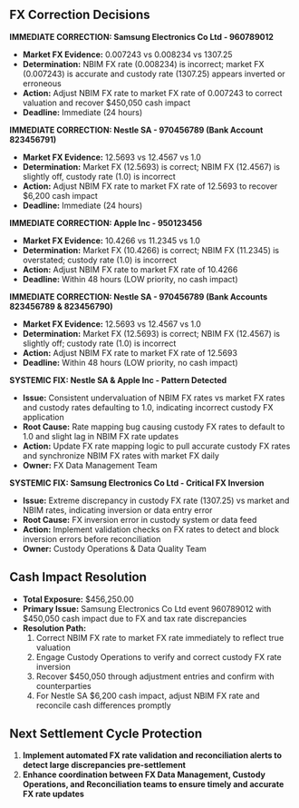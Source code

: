 ## FX Correction Decisions

**IMMEDIATE CORRECTION: Samsung Electronics Co Ltd - 960789012**  
- **Market FX Evidence:** 0.007243 vs 0.008234 vs 1307.25  
- **Determination:** NBIM FX rate (0.008234) is incorrect; market FX (0.007243) is accurate and custody rate (1307.25) appears inverted or erroneous  
- **Action:** Adjust NBIM FX rate to market FX rate of 0.007243 to correct valuation and recover $450,050 cash impact  
- **Deadline:** Immediate (24 hours)

**IMMEDIATE CORRECTION: Nestle SA - 970456789 (Bank Account 823456791)**  
- **Market FX Evidence:** 12.5693 vs 12.4567 vs 1.0  
- **Determination:** Market FX (12.5693) is correct; NBIM FX (12.4567) is slightly off, custody rate (1.0) is incorrect  
- **Action:** Adjust NBIM FX rate to market FX rate of 12.5693 to recover $6,200 cash impact  
- **Deadline:** Immediate (24 hours)

**IMMEDIATE CORRECTION: Apple Inc - 950123456**  
- **Market FX Evidence:** 10.4266 vs 11.2345 vs 1.0  
- **Determination:** Market FX (10.4266) is correct; NBIM FX (11.2345) is overstated; custody rate (1.0) is incorrect  
- **Action:** Adjust NBIM FX rate to market FX rate of 10.4266  
- **Deadline:** Within 48 hours (LOW priority, no cash impact)

**IMMEDIATE CORRECTION: Nestle SA - 970456789 (Bank Accounts 823456789 & 823456790)**  
- **Market FX Evidence:** 12.5693 vs 12.4567 vs 1.0  
- **Determination:** Market FX (12.5693) is correct; NBIM FX (12.4567) is slightly off; custody rate (1.0) is incorrect  
- **Action:** Adjust NBIM FX rate to market FX rate of 12.5693  
- **Deadline:** Within 48 hours (LOW priority, no cash impact)

**SYSTEMIC FIX: Nestle SA & Apple Inc - Pattern Detected**  
- **Issue:** Consistent undervaluation of NBIM FX rates vs market FX rates and custody rates defaulting to 1.0, indicating incorrect custody FX application  
- **Root Cause:** Rate mapping bug causing custody FX rates to default to 1.0 and slight lag in NBIM FX rate updates  
- **Action:** Update FX rate mapping logic to pull accurate custody FX rates and synchronize NBIM FX rates with market FX daily  
- **Owner:** FX Data Management Team

**SYSTEMIC FIX: Samsung Electronics Co Ltd - Critical FX Inversion**  
- **Issue:** Extreme discrepancy in custody FX rate (1307.25) vs market and NBIM rates, indicating inversion or data entry error  
- **Root Cause:** FX inversion error in custody system or data feed  
- **Action:** Implement validation checks on FX rates to detect and block inversion errors before reconciliation  
- **Owner:** Custody Operations & Data Quality Team

## Cash Impact Resolution
- **Total Exposure:** $456,250.00  
- **Primary Issue:** Samsung Electronics Co Ltd event 960789012 with $450,050 cash impact due to FX and tax rate discrepancies  
- **Resolution Path:**  
  1. Correct NBIM FX rate to market FX rate immediately to reflect true valuation  
  2. Engage Custody Operations to verify and correct custody FX rate inversion  
  3. Recover $450,050 through adjustment entries and confirm with counterparties  
  4. For Nestle SA $6,200 cash impact, adjust NBIM FX rate and reconcile cash differences promptly

## Next Settlement Cycle Protection
1. **Implement automated FX rate validation and reconciliation alerts to detect large discrepancies pre-settlement**  
2. **Enhance coordination between FX Data Management, Custody Operations, and Reconciliation teams to ensure timely and accurate FX rate updates**